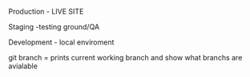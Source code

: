 Production - LIVE SITE

Staging -testing ground/QA

Development - local enviroment

git branch = prints current working branch and 
show what branchs are avialable


